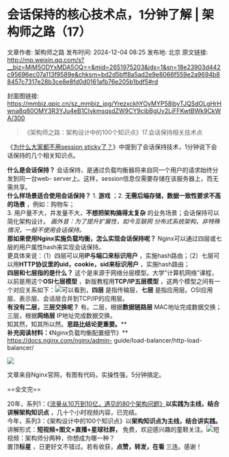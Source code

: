 # 会话保持的核心技术点，1分钟了解 | 架构师之路（17）

文章作者: 架构师之路
发布时间: 2024-12-04 08:25
发布地: 北京
原文链接: http://mp.weixin.qq.com/s?__biz=MjM5ODYxMDA5OQ==&mid=2651975203&idx=1&sn=18e23903d442c95696ec07a113f9589e&chksm=bd2d5bff8a5ad2e9e8066f559e2a9694b88457c7317e28b3ce8e8fd0d0161afb76e205b1bdf5#rd

封面图链接: https://mmbiz.qpic.cn/sz_mmbiz_jpg/YrezxckhYOyMYP58ibyTJQSdOLgHrHwna8q80OMY3R3YJu4eB1CIvkmsqsdZW9CY9cibBgUv2LjFFKwtBWk9CkWA/300

> 《架构师之路：架构设计中的100个知识点》17.会话保持相关技术点

  
《[为什么大家都不用session
sticky了？](https://mp.weixin.qq.com/s?__biz=MjM5ODYxMDA5OQ==&mid=2651975130&idx=1&sn=d48e6111919a68f3fb80305b4821385e&scene=21#wechat_redirect)》中提到了会话保持技术，1分钟说下会话保持的几个相关知识点。  
  
**什么是会话保持？** 会话保持，是通过负载均衡器将来自同一个用户的请求始终分发到同一台web-
server上。这样，session信息仅需要存储在该服务器上，而无需共享。  
**什么样场景适合使用会话保持？** 1\. **游戏** ；2\. **无需后端存储，数据一致性要求不高的场景** ，例如：购物车；  
3\. 用户量不大，并发量不大，**不想把架构搞得太复杂** 的业务场景；会话保持可以简化架构设计。 _画外音：为了提升扩展性，如今互联网
分布式系统架构，非特殊情况，一般不使用会话保持。_  
**那如果使用Nginx实施负载均衡，怎么实现会话保持呢？** Nginx可以通过四层或七层的用户属性hash来实现会话保持。  
更具体来说：（1）四层可以用**IP与端口来标识用户** ，实施hash路由；（2）七层可以用**HTTP协议里的uid，cookie，sid来标识用户**
，实施hash路由；  
**四层和七层指的是什么？** 这个是来源于网络分层模型。大学“计算机网络”课程，以前是用这个**OSI七层模型**
，新版教程用**TCP/IP五层模型**
，这两个模型之间有一个对应关系如下：![](https://mmbiz.qpic.cn/mmbiz_png/YrezxckhYOxpoGicRQOOG5KibkeSnFGmuCBmAeSVKbMt8eQPS8t1XvWoksugk5HITs8icNZtiaXOak2NDicwmwtZogA/640?wx_fmt=jpeg)可以看到，**四层**
是指传输层，**七层** 是指应用层。OSI应用层、表示层、会话层合并到TCP/IP的应用层。  
**有没有二层，三层交换呢？** 有。二层，根据**数据链路层** MAC地址完成数据交换；三层，根据**网络层** IP地址完成数据交换。  
知其然，知其所以然。**思路比结论更重要。****  
****补充阅读材料：****《Nginx负载均衡配置细节》** https://docs.nginx.com/nginx/admin-
guide/load-balancer/http-load-balancer/

![](https://mmbiz.qpic.cn/sz_mmbiz_png/YrezxckhYOyMYP58ibyTJQSdOLgHrHwnaJ6pXFGL1JEcopzPGPjdKsmI250AGwsrFKpJER6LVAwrUOMzhozOouw/640?wx_fmt=png&from=appmsg)

文章来自Nginx官网，有图有代码，实操性强，5分钟搞定。  

==全文完==

  
20年，系列1：《[流量从10万到10亿，遇见的80个架构问题》](http://mp.weixin.qq.com/s?__biz=MjM5ODYxMDA5OQ==&mid=2651974945&idx=1&sn=58ff54415ddf2dd52d03f47a6790344b&chksm=bd2d58fd8a5ad1eb50a647f9443406bdf8bb6288688629f997b4e4c8d8514ca1624da3c2030d&scene=21#wechat_redirect)**以实践为主线，结合讲解架构知识点**
，几十个小时视频内容，已完结。  
今年，系列3：《架构设计中的100个知识点》以**架构知识点为主线，结合讲实践。** 讲解形式：**短视频+图文+直播+星球社群，**
免费，欢迎感兴趣的童鞋关注。![](https://mmbiz.qpic.cn/sz_mmbiz_png/YrezxckhYOyMYP58ibyTJQSdOLgHrHwna6qXia4kb9huLGMP1aorDQRpyu3CJ4AicjfLZShqGAMOoeiceKYO9uSIxQ/640?wx_fmt=png&from=appmsg)短视频：架构师分两种，你想成为哪一种？  
置顶**标星** ，日更好文不错过。若有收获，**点赞，转发，在看** 三连。感谢！


